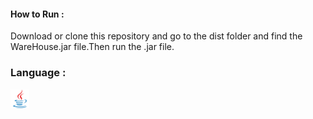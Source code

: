 #### How to Run : 
Download or clone this repository and go to the dist folder and find the WareHouse.jar file.Then run the .jar file.

### Language :

[<img align="left" alt="Java" width="30px" src="https://github.com/devicons/devicon/blob/v2.15.1/icons/java/java-original.svg" style="padding-right:10px;" />][github]

[github]: https://github.com/Madura-Prasad
